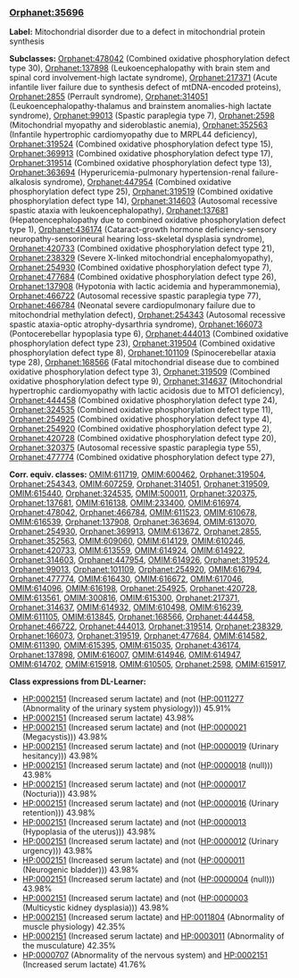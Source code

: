 
### [Orphanet:35696](http://www.orpha.net/ORDO/Orphanet_35696)
**Label:** Mitochondrial disorder due to a defect in mitochondrial protein synthesis

**Subclasses:** [Orphanet:478042](http://www.orpha.net/ORDO/Orphanet_478042) (Combined oxidative phosphorylation defect type 30), [Orphanet:137898](http://www.orpha.net/ORDO/Orphanet_137898) (Leukoencephalopathy with brain stem and spinal cord involvement-high lactate syndrome), [Orphanet:217371](http://www.orpha.net/ORDO/Orphanet_217371) (Acute infantile liver failure due to synthesis defect of mtDNA-encoded proteins), [Orphanet:2855](http://www.orpha.net/ORDO/Orphanet_2855) (Perrault syndrome), [Orphanet:314051](http://www.orpha.net/ORDO/Orphanet_314051) (Leukoencephalopathy-thalamus and brainstem anomalies-high lactate syndrome), [Orphanet:99013](http://www.orpha.net/ORDO/Orphanet_99013) (Spastic paraplegia type 7), [Orphanet:2598](http://www.orpha.net/ORDO/Orphanet_2598) (Mitochondrial myopathy and sideroblastic anemia), [Orphanet:352563](http://www.orpha.net/ORDO/Orphanet_352563) (Infantile hypertrophic cardiomyopathy due to MRPL44 deficiency), [Orphanet:319524](http://www.orpha.net/ORDO/Orphanet_319524) (Combined oxidative phosphorylation defect type 15), [Orphanet:369913](http://www.orpha.net/ORDO/Orphanet_369913) (Combined oxidative phosphorylation defect type 17), [Orphanet:319514](http://www.orpha.net/ORDO/Orphanet_319514) (Combined oxidative phosphorylation defect type 13), [Orphanet:363694](http://www.orpha.net/ORDO/Orphanet_363694) (Hyperuricemia-pulmonary hypertension-renal failure-alkalosis syndrome), [Orphanet:447954](http://www.orpha.net/ORDO/Orphanet_447954) (Combined oxidative phosphorylation defect type 25), [Orphanet:319519](http://www.orpha.net/ORDO/Orphanet_319519) (Combined oxidative phosphorylation defect type 14), [Orphanet:314603](http://www.orpha.net/ORDO/Orphanet_314603) (Autosomal recessive spastic ataxia with leukoencephalopathy), [Orphanet:137681](http://www.orpha.net/ORDO/Orphanet_137681) (Hepatoencephalopathy due to combined oxidative phosphorylation defect type 1), [Orphanet:436174](http://www.orpha.net/ORDO/Orphanet_436174) (Cataract-growth hormone deficiency-sensory neuropathy-sensorineural hearing loss-skeletal dysplasia syndrome), [Orphanet:420733](http://www.orpha.net/ORDO/Orphanet_420733) (Combined oxidative phosphorylation defect type 21), [Orphanet:238329](http://www.orpha.net/ORDO/Orphanet_238329) (Severe X-linked mitochondrial encephalomyopathy), [Orphanet:254930](http://www.orpha.net/ORDO/Orphanet_254930) (Combined oxidative phosphorylation defect type 7), [Orphanet:477684](http://www.orpha.net/ORDO/Orphanet_477684) (Combined oxidative phosphorylation defect type 26), [Orphanet:137908](http://www.orpha.net/ORDO/Orphanet_137908) (Hypotonia with lactic acidemia and hyperammonemia), [Orphanet:466722](http://www.orpha.net/ORDO/Orphanet_466722) (Autosomal recessive spastic paraplegia type 77), [Orphanet:466784](http://www.orpha.net/ORDO/Orphanet_466784) (Neonatal severe cardiopulmonary failure due to mitochondrial methylation defect), [Orphanet:254343](http://www.orpha.net/ORDO/Orphanet_254343) (Autosomal recessive spastic ataxia-optic atrophy-dysarthria syndrome), [Orphanet:166073](http://www.orpha.net/ORDO/Orphanet_166073) (Pontocerebellar hypoplasia type 6), [Orphanet:444013](http://www.orpha.net/ORDO/Orphanet_444013) (Combined oxidative phosphorylation defect type 23), [Orphanet:319504](http://www.orpha.net/ORDO/Orphanet_319504) (Combined oxidative phosphorylation defect type 8), [Orphanet:101109](http://www.orpha.net/ORDO/Orphanet_101109) (Spinocerebellar ataxia type 28), [Orphanet:168566](http://www.orpha.net/ORDO/Orphanet_168566) (Fatal mitochondrial disease due to combined oxidative phosphorylation defect type 3), [Orphanet:319509](http://www.orpha.net/ORDO/Orphanet_319509) (Combined oxidative phosphorylation defect type 9), [Orphanet:314637](http://www.orpha.net/ORDO/Orphanet_314637) (Mitochondrial hypertrophic cardiomyopathy with lactic acidosis due to MTO1 deficiency), [Orphanet:444458](http://www.orpha.net/ORDO/Orphanet_444458) (Combined oxidative phosphorylation defect type 24), [Orphanet:324535](http://www.orpha.net/ORDO/Orphanet_324535) (Combined oxidative phosphorylation defect type 11), [Orphanet:254925](http://www.orpha.net/ORDO/Orphanet_254925) (Combined oxidative phosphorylation defect type 4), [Orphanet:254920](http://www.orpha.net/ORDO/Orphanet_254920) (Combined oxidative phosphorylation defect type 2), [Orphanet:420728](http://www.orpha.net/ORDO/Orphanet_420728) (Combined oxidative phosphorylation defect type 20), [Orphanet:320375](http://www.orpha.net/ORDO/Orphanet_320375) (Autosomal recessive spastic paraplegia type 55), [Orphanet:477774](http://www.orpha.net/ORDO/Orphanet_477774) (Combined oxidative phosphorylation defect type 27), 

**Corr. equiv. classes:** [OMIM:611719](http://purl.obolibrary.org/obo/OMIM_611719), [OMIM:600462](http://purl.obolibrary.org/obo/OMIM_600462), [Orphanet:319504](http://www.orpha.net/ORDO/Orphanet_319504), [Orphanet:254343](http://www.orpha.net/ORDO/Orphanet_254343), [OMIM:607259](http://purl.obolibrary.org/obo/OMIM_607259), [Orphanet:314051](http://www.orpha.net/ORDO/Orphanet_314051), [Orphanet:319509](http://www.orpha.net/ORDO/Orphanet_319509), [OMIM:615440](http://purl.obolibrary.org/obo/OMIM_615440), [Orphanet:324535](http://www.orpha.net/ORDO/Orphanet_324535), [OMIM:500011](http://purl.obolibrary.org/obo/OMIM_500011), [Orphanet:320375](http://www.orpha.net/ORDO/Orphanet_320375), [Orphanet:137681](http://www.orpha.net/ORDO/Orphanet_137681), [OMIM:616138](http://purl.obolibrary.org/obo/OMIM_616138), [OMIM:233400](http://purl.obolibrary.org/obo/OMIM_233400), [OMIM:616974](http://purl.obolibrary.org/obo/OMIM_616974), [Orphanet:478042](http://www.orpha.net/ORDO/Orphanet_478042), [Orphanet:466784](http://www.orpha.net/ORDO/Orphanet_466784), [OMIM:611523](http://purl.obolibrary.org/obo/OMIM_611523), [OMIM:610678](http://purl.obolibrary.org/obo/OMIM_610678), [OMIM:616539](http://purl.obolibrary.org/obo/OMIM_616539), [Orphanet:137908](http://www.orpha.net/ORDO/Orphanet_137908), [Orphanet:363694](http://www.orpha.net/ORDO/Orphanet_363694), [OMIM:613070](http://purl.obolibrary.org/obo/OMIM_613070), [Orphanet:254930](http://www.orpha.net/ORDO/Orphanet_254930), [Orphanet:369913](http://www.orpha.net/ORDO/Orphanet_369913), [OMIM:613672](http://purl.obolibrary.org/obo/OMIM_613672), [Orphanet:2855](http://www.orpha.net/ORDO/Orphanet_2855), [Orphanet:352563](http://www.orpha.net/ORDO/Orphanet_352563), [OMIM:609060](http://purl.obolibrary.org/obo/OMIM_609060), [OMIM:614129](http://purl.obolibrary.org/obo/OMIM_614129), [OMIM:610246](http://purl.obolibrary.org/obo/OMIM_610246), [Orphanet:420733](http://www.orpha.net/ORDO/Orphanet_420733), [OMIM:613559](http://purl.obolibrary.org/obo/OMIM_613559), [OMIM:614924](http://purl.obolibrary.org/obo/OMIM_614924), [OMIM:614922](http://purl.obolibrary.org/obo/OMIM_614922), [Orphanet:314603](http://www.orpha.net/ORDO/Orphanet_314603), [Orphanet:447954](http://www.orpha.net/ORDO/Orphanet_447954), [OMIM:614926](http://purl.obolibrary.org/obo/OMIM_614926), [Orphanet:319524](http://www.orpha.net/ORDO/Orphanet_319524), [Orphanet:99013](http://www.orpha.net/ORDO/Orphanet_99013), [Orphanet:101109](http://www.orpha.net/ORDO/Orphanet_101109), [Orphanet:254920](http://www.orpha.net/ORDO/Orphanet_254920), [OMIM:616794](http://purl.obolibrary.org/obo/OMIM_616794), [Orphanet:477774](http://www.orpha.net/ORDO/Orphanet_477774), [OMIM:616430](http://purl.obolibrary.org/obo/OMIM_616430), [OMIM:616672](http://purl.obolibrary.org/obo/OMIM_616672), [OMIM:617046](http://purl.obolibrary.org/obo/OMIM_617046), [OMIM:614096](http://purl.obolibrary.org/obo/OMIM_614096), [OMIM:616198](http://purl.obolibrary.org/obo/OMIM_616198), [Orphanet:254925](http://www.orpha.net/ORDO/Orphanet_254925), [Orphanet:420728](http://www.orpha.net/ORDO/Orphanet_420728), [OMIM:613561](http://purl.obolibrary.org/obo/OMIM_613561), [OMIM:300816](http://purl.obolibrary.org/obo/OMIM_300816), [OMIM:615300](http://purl.obolibrary.org/obo/OMIM_615300), [Orphanet:217371](http://www.orpha.net/ORDO/Orphanet_217371), [Orphanet:314637](http://www.orpha.net/ORDO/Orphanet_314637), [OMIM:614932](http://purl.obolibrary.org/obo/OMIM_614932), [OMIM:610498](http://purl.obolibrary.org/obo/OMIM_610498), [OMIM:616239](http://purl.obolibrary.org/obo/OMIM_616239), [OMIM:611105](http://purl.obolibrary.org/obo/OMIM_611105), [OMIM:613845](http://purl.obolibrary.org/obo/OMIM_613845), [Orphanet:168566](http://www.orpha.net/ORDO/Orphanet_168566), [Orphanet:444458](http://www.orpha.net/ORDO/Orphanet_444458), [Orphanet:466722](http://www.orpha.net/ORDO/Orphanet_466722), [Orphanet:444013](http://www.orpha.net/ORDO/Orphanet_444013), [Orphanet:319514](http://www.orpha.net/ORDO/Orphanet_319514), [Orphanet:238329](http://www.orpha.net/ORDO/Orphanet_238329), [Orphanet:166073](http://www.orpha.net/ORDO/Orphanet_166073), [Orphanet:319519](http://www.orpha.net/ORDO/Orphanet_319519), [Orphanet:477684](http://www.orpha.net/ORDO/Orphanet_477684), [OMIM:614582](http://purl.obolibrary.org/obo/OMIM_614582), [OMIM:611390](http://purl.obolibrary.org/obo/OMIM_611390), [OMIM:615395](http://purl.obolibrary.org/obo/OMIM_615395), [OMIM:615035](http://purl.obolibrary.org/obo/OMIM_615035), [Orphanet:436174](http://www.orpha.net/ORDO/Orphanet_436174), [Orphanet:137898](http://www.orpha.net/ORDO/Orphanet_137898), [OMIM:616007](http://purl.obolibrary.org/obo/OMIM_616007), [OMIM:614946](http://purl.obolibrary.org/obo/OMIM_614946), [OMIM:614947](http://purl.obolibrary.org/obo/OMIM_614947), [OMIM:614702](http://purl.obolibrary.org/obo/OMIM_614702), [OMIM:615918](http://purl.obolibrary.org/obo/OMIM_615918), [OMIM:610505](http://purl.obolibrary.org/obo/OMIM_610505), [Orphanet:2598](http://www.orpha.net/ORDO/Orphanet_2598), [OMIM:615917](http://purl.obolibrary.org/obo/OMIM_615917), 

**Class expressions from DL-Learner:**

- [HP:0002151](http://purl.obolibrary.org/obo/HP_0002151) (Increased serum lactate) and (not ([HP:0011277](http://purl.obolibrary.org/obo/HP_0011277) (Abnormality of the urinary system physiology))) 45.91%
- [HP:0002151](http://purl.obolibrary.org/obo/HP_0002151) (Increased serum lactate) 43.98%
- [HP:0002151](http://purl.obolibrary.org/obo/HP_0002151) (Increased serum lactate) and (not ([HP:0000021](http://purl.obolibrary.org/obo/HP_0000021) (Megacystis))) 43.98%
- [HP:0002151](http://purl.obolibrary.org/obo/HP_0002151) (Increased serum lactate) and (not ([HP:0000019](http://purl.obolibrary.org/obo/HP_0000019) (Urinary hesitancy))) 43.98%
- [HP:0002151](http://purl.obolibrary.org/obo/HP_0002151) (Increased serum lactate) and (not ([HP:0000018](http://purl.obolibrary.org/obo/HP_0000018) (null))) 43.98%
- [HP:0002151](http://purl.obolibrary.org/obo/HP_0002151) (Increased serum lactate) and (not ([HP:0000017](http://purl.obolibrary.org/obo/HP_0000017) (Nocturia))) 43.98%
- [HP:0002151](http://purl.obolibrary.org/obo/HP_0002151) (Increased serum lactate) and (not ([HP:0000016](http://purl.obolibrary.org/obo/HP_0000016) (Urinary retention))) 43.98%
- [HP:0002151](http://purl.obolibrary.org/obo/HP_0002151) (Increased serum lactate) and (not ([HP:0000013](http://purl.obolibrary.org/obo/HP_0000013) (Hypoplasia of the uterus))) 43.98%
- [HP:0002151](http://purl.obolibrary.org/obo/HP_0002151) (Increased serum lactate) and (not ([HP:0000012](http://purl.obolibrary.org/obo/HP_0000012) (Urinary urgency))) 43.98%
- [HP:0002151](http://purl.obolibrary.org/obo/HP_0002151) (Increased serum lactate) and (not ([HP:0000011](http://purl.obolibrary.org/obo/HP_0000011) (Neurogenic bladder))) 43.98%
- [HP:0002151](http://purl.obolibrary.org/obo/HP_0002151) (Increased serum lactate) and (not ([HP:0000004](http://purl.obolibrary.org/obo/HP_0000004) (null))) 43.98%
- [HP:0002151](http://purl.obolibrary.org/obo/HP_0002151) (Increased serum lactate) and (not ([HP:0000003](http://purl.obolibrary.org/obo/HP_0000003) (Multicystic kidney dysplasia))) 43.98%
- [HP:0002151](http://purl.obolibrary.org/obo/HP_0002151) (Increased serum lactate) and [HP:0011804](http://purl.obolibrary.org/obo/HP_0011804) (Abnormality of muscle physiology) 42.35%
- [HP:0002151](http://purl.obolibrary.org/obo/HP_0002151) (Increased serum lactate) and [HP:0003011](http://purl.obolibrary.org/obo/HP_0003011) (Abnormality of the musculature) 42.35%
- [HP:0000707](http://purl.obolibrary.org/obo/HP_0000707) (Abnormality of the nervous system) and [HP:0002151](http://purl.obolibrary.org/obo/HP_0002151) (Increased serum lactate) 41.76%



